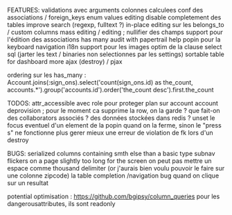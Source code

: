 FEATURES:
validations avec arguments
colonnes calculees
conf des associations / foreign_keys
enum values editing
disable completement des tables
improve search (regexp, fulltext ?)
in-place editing sur les belongs_to / custom columns
mass editing / editing ; nullifier des champs
support pour l'édition des associations has many
audit with papertrail
help popin pour la keyboard navigation
i18n
support pour les images
optim de la clause select sql (jarter les text / binaries non selectionnes par les settings)
sortable table for dashboard
more ajax (destroy) / pjax

ordering sur les has_many :
Account.joins(:sign_ons).select('count(sign_ons.id) as the_count, accounts.*').group('accounts.id').order('the_count desc').first.the_count


TODOS:
attr_accessible avec role pour proteger plan sur account
account deprovision ; pour le moment ca supprime la row, on la garde ? que fait-on des collaborators associés ? des données stockées dans redis ?
unset le focus eventuel d'un element de la popin quand on la ferme, sinon le "press s" ne fonctionne plus
gerer mieux une erreur de violation de fk lors d'un destroy

BUGS:
serialized columns containing smth else than a basic type
subnav flickers on a page slightly too long for the screen
on peut pas mettre un espace comme thousand delimiter (or j'aurais bien voulu pouvoir le faire sur une colonne zipcode)
la table completion /navigation bug quand on clique sur un resultat

potential optimisation : https://github.com/bgipsy/column_queries
pour les dangerousattributes, ils sont readonly
